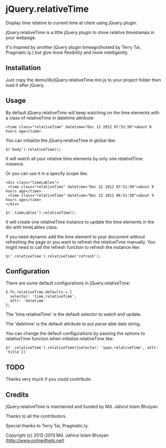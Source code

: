 jQuery.relativeTime
===================

Display time relative to current time at client using jQuery plugin.

jQuery.relativeTime is a little jQuery plugin to show relative timestamps in your webpage.

It's inspired by another jQuery plugin timeago(hosted by Terry Tai, Pragmatic.ly.) but give more flexibility and more intelligently.

Installation
------------

Just copy the demo/lib/jQuery.relativeTime.min.js to your project folder then load it after jQuery.


Usage
------------

By default jQuery.relativeTime will keep watching on the time elements with a class of relativeTime in datetime attribute:

    <time class="relativeTime" datetime="Dec 12 2012 07:51:50">about 8 hours ago</time>
    
You can initialize the jQuery.relativeTime in global like:

    $('body').relativeTime();
    
It will watch all your relative time elements by only one relativeTime instance.

Or you can use it in a specify scope like.
   
    <div class="timeLables">
     <time class="relativeTime" datetime="Dec 12 2012 07:51:50">about 8 hours ago</time>
     <time class="relativeTime" datetime="Dec 12 2012 06:51:50">about 9 hours ago</time>
    </div>
    
    $('.timeLables').relativeTime();
 
It will create one relativeTime instance to update the time elements in the div with timeLables class.

if you need dynamic add the time element to your document without refreshing the page or you want to refresh the relativeTime manually. You might need to call the refresh function to refresh the instance like:

    $('.relativeTime').relativeTime('refresh');

    
Configuration
--------------

There are some default configurations in jQuery.relativeTime:

    $.fn.relativeTime.defaults = {
      selector: 'time.relativeTime',
      attr: 'datetime'
    };
    
The 'time.relativeTime' is the default selector to watch and update.

The 'datetime' is the default attribute to put parse able date string.

You can change the default configurations by passing the options to
relativeTime function when initialize relativeTime like:

    $('.relativeTime').relativeTime({selector: 'span.relativeTime', attr: 'title'})


TODO
-----

Thanks very much if you could contribute.


Credits
-------

jQuery.relativeTime is maintained and funded by Md. Jahirul Islam Bhuiyan.

Thanks to all the contributors.

Special thanks to Terry Tai, Pragmatic.ly.

Copyright (c) 2012-2013 Md. Jahirul Islam Bhuiyan (http://www.online4help.net)
